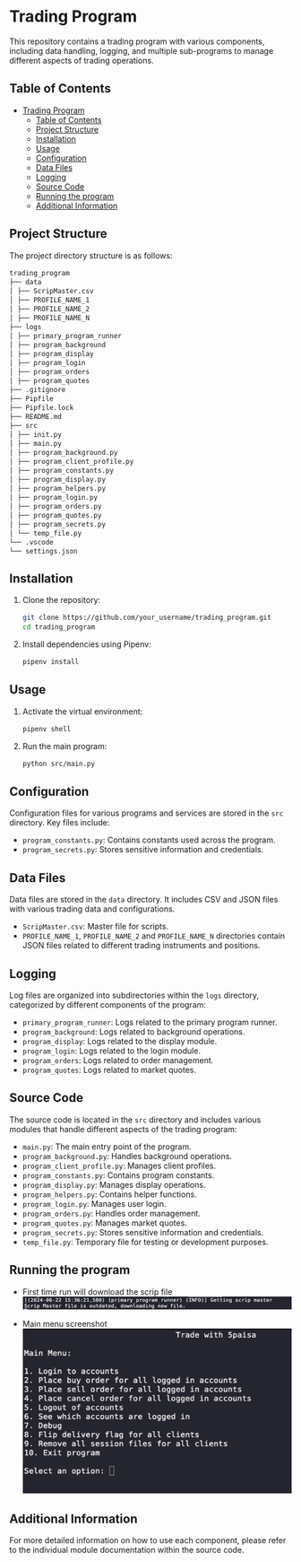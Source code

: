 # Trading Program

This repository contains a trading program with various components, including data handling, logging, and multiple sub-programs to manage different aspects of trading operations.

## Table of Contents

- [Trading Program](#trading-program)
  - [Table of Contents](#table-of-contents)
  - [Project Structure](#project-structure)
  - [Installation](#installation)
  - [Usage](#usage)
  - [Configuration](#configuration)
  - [Data Files](#data-files)
  - [Logging](#logging)
  - [Source Code](#source-code)
  - [Running the program](#running-the-program)
  - [Additional Information](#additional-information)

## Project Structure

The project directory structure is as follows:

```
trading_program
├── data
│ ├── ScripMaster.csv
│ ├── PROFILE_NAME_1
│ ├── PROFILE_NAME_2
│ ├── PROFILE_NAME_N
├── logs
│ ├── primary_program_runner
│ ├── program_background
│ ├── program_display
│ ├── program_login
│ ├── program_orders
│ ├── program_quotes
├── .gitignore
├── Pipfile
├── Pipfile.lock
├── README.md
├── src
│ ├── init.py
│ ├── main.py
│ ├── program_background.py
│ ├── program_client_profile.py
│ ├── program_constants.py
│ ├── program_display.py
│ ├── program_helpers.py
│ ├── program_login.py
│ ├── program_orders.py
│ ├── program_quotes.py
│ ├── program_secrets.py
│ └── temp_file.py
└── .vscode
└── settings.json
```


## Installation

1. Clone the repository:
    ```sh
    git clone https://github.com/your_username/trading_program.git
    cd trading_program
    ```

2. Install dependencies using Pipenv:
    ```sh
    pipenv install
    ```

## Usage

1. Activate the virtual environment:
    ```sh
    pipenv shell
    ```

2. Run the main program:
    ```sh
    python src/main.py
    ```

## Configuration

Configuration files for various programs and services are stored in the `src` directory. Key files include:

- `program_constants.py`: Contains constants used across the program.
- `program_secrets.py`: Stores sensitive information and credentials.

## Data Files

Data files are stored in the `data` directory. It includes CSV and JSON files with various trading data and configurations.

- `ScripMaster.csv`: Master file for scripts.
- `PROFILE_NAME_1`, `PROFILE_NAME_2` and `PROFILE_NAME_N` directories contain JSON files related to different trading instruments and positions.

## Logging

Log files are organized into subdirectories within the `logs` directory, categorized by different components of the program:

- `primary_program_runner`: Logs related to the primary program runner.
- `program_background`: Logs related to background operations.
- `program_display`: Logs related to the display module.
- `program_login`: Logs related to the login module.
- `program_orders`: Logs related to order management.
- `program_quotes`: Logs related to market quotes.

## Source Code

The source code is located in the `src` directory and includes various modules that handle different aspects of the trading program:

- `main.py`: The main entry point of the program.
- `program_background.py`: Handles background operations.
- `program_client_profile.py`: Manages client profiles.
- `program_constants.py`: Contains program constants.
- `program_display.py`: Manages display operations.
- `program_helpers.py`: Contains helper functions.
- `program_login.py`: Manages user login.
- `program_orders.py`: Handles order management.
- `program_quotes.py`: Manages market quotes.
- `program_secrets.py`: Stores sensitive information and credentials.
- `temp_file.py`: Temporary file for testing or development purposes.

## Running the program

- First time run will download the scrip file
![alt text](images/scrip_download_screenshot.png)

- Main menu screenshot
![alt text](images/main_menu_screenshot.png)

## Additional Information

For more detailed information on how to use each component, please refer to the individual module documentation within the source code.
